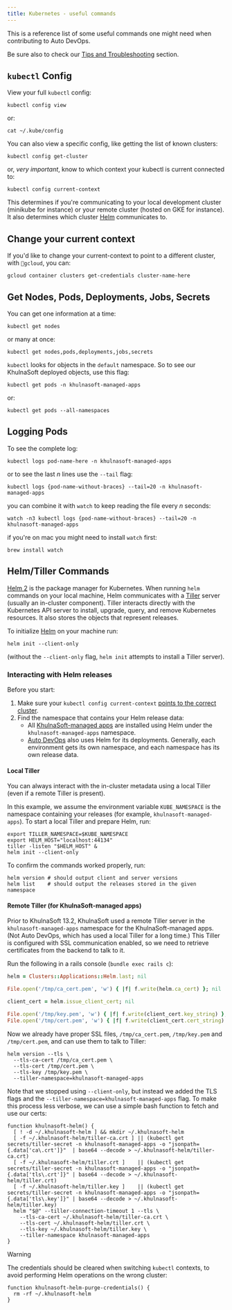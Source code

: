 ```yaml
---
title: Kubernetes - useful commands
---
```


This is a reference list of some useful commands one might need when contributing to Auto DevOps.

Be sure also to check our [Tips and Troubleshooting](tips_and_troubleshooting.md) section.

## `kubectl` Config

View your full `kubectl` config:

```shell
kubectl config view
```

or:

```shell
cat ~/.kube/config
```

You can also view a specific config, like getting the list of known clusters:

```shell
kubectl config get-cluster
```

or, _very important_, know to which context your kubectl is current connected to:

```shell
kubectl config current-context
```

This determines if you're communicating to your local development cluster (minikube for instance) or your remote cluster (hosted on GKE for instance). It also determines which cluster [Helm](#helmtiller-commands) communicates to.

## Change your current context

If you'd like to change your current-context to point to a different cluster, with `gcloud`, you can:

```shell
gcloud container clusters get-credentials cluster-name-here
```

## Get Nodes, Pods, Deployments, Jobs, Secrets

You can get one information at a time:

```shell
kubectl get nodes
```

or many at once:

```shell
kubectl get nodes,pods,deployments,jobs,secrets
```

`kubectl` looks for objects in the `default` namespace. So to see our KhulnaSoft deployed objects, use this flag:

```shell
kubectl get pods -n khulnasoft-managed-apps
```

or:

```shell
kubectl get pods --all-namespaces
```

## Logging Pods

To see the complete log:

```shell
kubectl logs pod-name-here -n khulnasoft-managed-apps
```

or to see the last *n* lines use the `--tail` flag:

```shell
kubectl logs {pod-name-without-braces} --tail=20 -n khulnasoft-managed-apps
```

you can combine it with `watch` to keep reading the file every *n* seconds:

```shell
watch -n3 kubectl logs {pod-name-without-braces} --tail=20 -n khulnasoft-managed-apps
```

if you're on mac you might need to install `watch` first:

```shell
brew install watch
```

## Helm/Tiller Commands

[Helm 2](https://v2.helm.sh/docs) is the package manager for Kubernetes. When
running `helm` commands on your local machine, Helm
communicates with a [Tiller](https://v2.helm.sh/docs/glossary/#tiller) server
(usually an in-cluster component). Tiller interacts directly with the
Kubernetes API server to install, upgrade, query, and remove Kubernetes
resources. It also stores the objects that represent releases.

To initialize [Helm](https://docs.helm.sh/) on your machine run:

```shell
helm init --client-only
```

(without the `--client-only` flag, `helm init` attempts to install a Tiller server).

### Interacting with Helm releases

Before you start:

1. Make sure your `kubectl config current-context` [points to the correct cluster](#change-your-current-context).
1. Find the namespace that contains your Helm release data:
   - All [KhulnaSoft-managed apps](https://docs.khulnasoft.com/ee/user/clusters/applications.html) are
     installed using Helm under the `khulnasoft-managed-apps` namespace.
   - [Auto DevOps](https://docs.khulnasoft.com/ee/topics/autodevops/index.html) also
     uses Helm for its deployments. Generally, each environment gets its own
     namespace, and each namespace has its own release data.

#### Local Tiller

You can always interact with the in-cluster metadata using a local Tiller (even
if a remote Tiller is present).

In this example, we assume the environment variable `KUBE_NAMESPACE` is the
namespace containing your releases (for example, `khulnasoft-managed-apps`). To
start a local Tiller and prepare Helm,
run:

```shell
export TILLER_NAMESPACE=$KUBE_NAMESPACE
export HELM_HOST="localhost:44134"
tiller -listen "$HELM_HOST" &
helm init --client-only
```

To confirm the commands worked properly, run:

```shell
helm version # should output client and server versions
helm list    # should output the releases stored in the given namespace
```

#### Remote Tiller (for KhulnaSoft-managed apps)

Prior to KhulnaSoft 13.2, KhulnaSoft used a remote Tiller server in the
`khulnasoft-managed-apps` namespace for the KhulnaSoft-managed apps.
(Not Auto DevOps, which has used a local Tiller for a long time.) This Tiller
is configured with SSL communication enabled, so we need to retrieve
certificates from the backend to talk to it.

Run the following in a rails console (`bundle exec rails c`):

```ruby
helm = Clusters::Applications::Helm.last; nil

File.open('/tmp/ca_cert.pem', 'w') { |f| f.write(helm.ca_cert) }; nil

client_cert = helm.issue_client_cert; nil

File.open('/tmp/key.pem', 'w') { |f| f.write(client_cert.key_string) }; nil
File.open('/tmp/cert.pem', 'w') { |f| f.write(client_cert.cert_string) }; nil
```

Now we already have proper SSL files, `/tmp/ca_cert.pem`, `/tmp/key.pem` and `/tmp/cert.pem`, and can use them to talk to Tiller:

```shell
helm version --tls \
  --tls-ca-cert /tmp/ca_cert.pem \
  --tls-cert /tmp/cert.pem \
  --tls-key /tmp/key.pem \
  --tiller-namespace=khulnasoft-managed-apps
```

Note that we stopped using `--client-only`, but instead we added the TLS flags
and the `--tiller-namespace=khulnasoft-managed-apps` flag. To make this process
less verbose, we can use a simple bash function to fetch and use our certs:

```shell
function khulnasoft-helm() {
  [ ! -d ~/.khulnasoft-helm ] && mkdir ~/.khulnasoft-helm
  [ -f ~/.khulnasoft-helm/tiller-ca.crt ] || (kubectl get secrets/tiller-secret -n khulnasoft-managed-apps -o "jsonpath={.data['ca\.crt']}"  | base64 --decode > ~/.khulnasoft-helm/tiller-ca.crt)
  [ -f ~/.khulnasoft-helm/tiller.crt ]    || (kubectl get secrets/tiller-secret -n khulnasoft-managed-apps -o "jsonpath={.data['tls\.crt']}" | base64 --decode > ~/.khulnasoft-helm/tiller.crt)
  [ -f ~/.khulnasoft-helm/tiller.key ]    || (kubectl get secrets/tiller-secret -n khulnasoft-managed-apps -o "jsonpath={.data['tls\.key']}" | base64 --decode > ~/.khulnasoft-helm/tiller.key)
  helm "$@" --tiller-connection-timeout 1 --tls \
    --tls-ca-cert ~/.khulnasoft-helm/tiller-ca.crt \
    --tls-cert ~/.khulnasoft-helm/tiller.crt \
    --tls-key ~/.khulnasoft-helm/tiller.key \
    --tiller-namespace khulnasoft-managed-apps
}
```

> [!warning]
> The credentials should be cleared when switching `kubectl`
> contexts, to avoid performing Helm operations on the wrong cluster:

```shell
function khulnasoft-helm-purge-credentials() {
  rm -rf ~/.khulnasoft-helm
}
```
